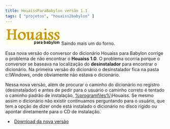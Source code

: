 ```yaml
---
title: HouaissParaBabylon versão 1.1
tags: [ "projetos", "houaiss2babylon" ]
---
```


![HouaissParaBabylon versão 1.1](/images/houaissparababylon-v11.png) Saindo mais um do forno.

Essa nova versão do conversor do dicionário Houaiss para Babylon corrige o problema de não encontrar o **Houaiss 1.0**. O problema ocorria porque o conversor se baseava na localização do **desinstalador** para encontrar o dicionário. Na primeira versão do dicionário o desinstalador fica na pasta c:\Windows, onde obviamente não estava o dicionário.

Nessa nova versão, além de procurar o caminho do dicionário no registro (desinstalador) e antes de pedir para o usuário o caminho correto é tentado o caminho padrão de instalação, [%programfiles%](http://msdn.microsoft.com/en-us/library/bb762204(VS.85).aspx)\Houaiss. Se mesmo assim o dicionário não existir continuamos perguntando para o usuário, que tem a opção de dizer onde está instalado o dicionário no disco rígido ou apontar diretamente para o CD de instalação.



	
  *  [Download da nova versão](/images/houaissparababylon-v11.zip)



